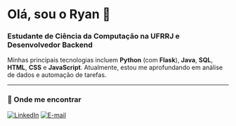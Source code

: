 # Olá, sou o Ryan 👋

### Estudante de Ciência da Computação na UFRRJ e Desenvolvedor Backend

Minhas principais tecnologias incluem **Python** (com **Flask**), **Java**, **SQL**, **HTML**, **CSS** e **JavaScript**. Atualmente, estou me aprofundando em análise de dados e automação de tarefas.

---

### 💬 Onde me encontrar

[![LinkedIn](https://img.shields.io/badge/LinkedIn-0077B5?style=for-the-badge&logo=linkedin&logoColor=white)](https://www.linkedin.com/in/ryan-armond)
[![E-mail](https://img.shields.io/badge/Gmail-D14836?style=for-the-badge&logo=gmail&logoColor=white)](mailto:ryanarmond@gmail.com)
